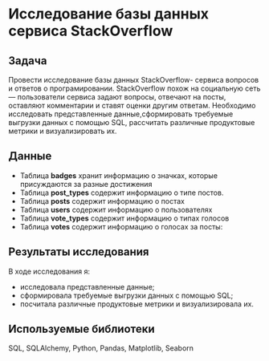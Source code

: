 # Исследование базы данных сервиса StackOverflow
## Задача

Провести исследование базы данных StackOverflow- сервиса вопросов и ответов о програмировании. StackOverflow похож на социальную сеть — пользователи сервиса задают вопросы, отвечают на посты, оставляют комментарии и ставят оценки другим ответам. Необходимо исследовать представленные данные,сформировать требуемые выгрузки данных с помощью SQL, рассчитать различные продуктовые метрики и визуализировать их.
## Данные
- Таблица **badges** хранит информацию о значках, которые присуждаются за разные достижения
- Таблица **post_types** содержит информацию о типе постов.
- Таблица **posts** содержит информацию о постах
- Таблица **users** содержит информацию о пользователях
- Таблица **vote_types** содержит информацию о типах голосов
- Таблица **votes** содержит информацию о голосах за посты:

## Результаты исследования
В ходе исследования я:

- исследовала представленные данные;
- сформировала требуемые выгрузки данных с помощью SQL;
- посчитала различные продуктовые метрики и визуализировала их.
## Используемые библиотеки
SQL, SQLAlchemy, Python, Pandas, Matplotlib, Seaborn
